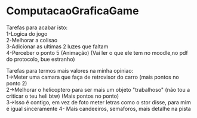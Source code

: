 # ComputacaoGraficaGame

Tarefas para acabar isto:                                                                 
1-Logica do jogo                                                                                
2-Melhorar a colisao                                                                                    
3-Adicionar as ultimas 2 luzes que faltam                                                                     
4-Perceber o ponto 5 (Animação) (Vai ler o que ele tem no moodle,no pdf do protocolo, bue estranho)                                             

Tarefas para termos mais valores na minha opiniao:                                                      
1->Meter uma camara que faça de retrovisor do carro (mais pontos no ponto 2)                                                            
2->Melhorar o helicoptero para ser mais um objeto "trabalhoso" (não tou a criticar o teu heli btw) (Mais pontos no ponto)                               
3->Isso é contigo, em vez de foto meter letras como o stor disse, para mim é igual sinceramente
4- Mais candeeiros, semaforos, mais detalhe na pista
